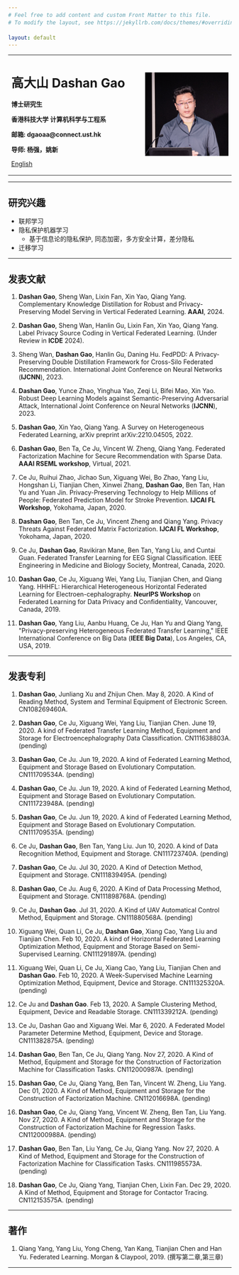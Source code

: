 ```yaml
---
# Feel free to add content and custom Front Matter to this file.
# To modify the layout, see https://jekyllrb.com/docs/themes/#overriding-theme-defaults

layout: default
---
```


<table border="0">
  <tr>
    <td width="60%">
      <h1>高大山 Dashan Gao</h1>
      <p><b>博士研究生</b></p>
      <p><b>香港科技大学 计算机科学与工程系</b></p>
      <p><b>邮箱: dgaoaa@connect.ust.hk</b></p>
      <p><b>导师: 杨强，姚新</b></p>
      <p><a href="/index.html">English</a></p>
    </td>
    <td width="40%">
      <img src="/data/dashan_talk.png" width="100%">
    </td>
  </tr>
</table>

----

## 研究兴趣

- 联邦学习
- 隐私保护机器学习
  - 基于信息论的隐私保护, 同态加密，多方安全计算，差分隐私
- 迁移学习

---

## 发表文献

1. **Dashan Gao**, Sheng Wan, Lixin Fan, Xin Yao, Qiang Yang. Complementary Knowledge Distillation for Robust and Privacy-Preserving Model Serving in Vertical Federated Learning. **AAAI**, 2024.

2. **Dashan Gao**, Sheng Wan, Hanlin Gu, Lixin Fan, Xin Yao, Qiang Yang. Label Privacy Source Coding in Vertical Federated Learning. (Under Review in **ICDE** 2024).

3. Sheng Wan, **Dashan Gao**, Hanlin Gu, Daning Hu. FedPDD: A Privacy-Preserving Double Distillation Framework for Cross-Silo Federated Recommendation. International Joint Conference on Neural Networks (**IJCNN**), 2023.

4. **Dashan Gao**, Yunce Zhao, Yinghua Yao, Zeqi Li, Bifei Mao, Xin Yao. Robust Deep Learning Models against Semantic-Preserving Adversarial Attack, International Joint Conference on Neural Networks (**IJCNN**), 2023.

5. **Dashan Gao**, Xin Yao, Qiang Yang. A Survey on Heterogeneous Federated Learning, arXiv preprint arXiv:2210.04505, 2022.

6. **Dashan Gao**, Ben Ta, Ce Ju, Vincent W. Zheng, Qiang Yang. Federated Factorization Machine for Secure Recommendation with Sparse Data. **AAAI RSEML workshop**, Virtual, 2021.

7. Ce Ju, Ruihui Zhao, Jichao Sun, Xiguang Wei, Bo Zhao, Yang Liu, Hongshan Li, Tianjian Chen, Xinwei Zhang, **Dashan Gao**, Ben Tan, Han Yu and Yuan Jin. Privacy-Preserving Technology to Help Millions of People: Federated Prediction Model for Stroke Prevention. **IJCAI FL Workshop**, Yokohama, Japan, 2020.

8. **Dashan Gao**, Ben Tan, Ce Ju, Vincent Zheng and Qiang Yang. Privacy Threats Against Federated Matrix Factorization. **IJCAI FL Workshop**, Yokohama, Japan, 2020.

9. Ce Ju, **Dashan Gao**, Ravikiran Mane, Ben Tan, Yang Liu, and Cuntai Guan. Federated Transfer Learning for EEG Signal Classification. IEEE Engineering in Medicine and Biology Society, Montreal, Canada, 2020.

10. **Dashan Gao**, Ce Ju, Xiguang Wei, Yang Liu, Tianjian Chen, and Qiang Yang. HHHFL: Hierarchical Heterogeneous Horizontal Federated Learning for Electroen-cephalography. **NeurIPS Workshop** on Federated Learning for Data Privacy and Confidentiality, Vancouver, Canada, 2019.

11. **Dashan Gao**, Yang Liu, Aanbu Huang, Ce Ju, Han Yu and Qiang Yang, "Privacy-preserving Heterogeneous Federated Transfer Learning," IEEE International Conference on Big Data (**IEEE Big Data**), Los Angeles, CA, USA, 2019.

----

## 发表专利

1. **Dashan Gao**, Junliang Xu and Zhijun Chen. May 8, 2020. A Kind of Reading Method, System and Terminal Equipment of Electronic Screen. CN108269460A.

2. **Dashan Gao**, Ce Ju, Xiguang Wei, Yang Liu, Tianjian Chen. June 19, 2020. A kind of Federated Transfer Learning Method, Equipment and Storage for Electroencephalography Data Classification. CN111638803A. (pending)

3. **Dashan Gao**, Ce Ju. Jun 19, 2020. A kind of Federated Learning Method, Equipment and Storage Based on Evolutionary Computation. CN111709534A. (pending)

4. **Dashan Gao**, Ce Ju. Jun 19, 2020. A kind of Federated Learning Method, Equipment and Storage Based on Evolutionary Computation. CN111723948A. (pending)

5. **Dashan Gao**, Ce Ju. Jun 19, 2020. A kind of Federated Learning Method, Equipment and Storage Based on Evolutionary Computation. CN111709535A. (pending)

6. Ce Ju, **Dashan Gao**, Ben Tan, Yang Liu. Jun 10, 2020. A kind of Data Recognition Method, Equipment and Storage. CN111723740A. (pending)

7. **Dashan Gao**, Ce Ju. Jul 30, 2020. A Kind of Detection Method, Equipment and Storage. CN111839495A. (pending)

8. **Dashan Gao**, Ce Ju. Aug 6, 2020. A Kind of Data Processing Method, Equipment and Storage. CN111898768A. (pending)

9. Ce Ju, **Dashan Gao**. Jul 31, 2020. A Kind of UAV Automatical Control Method, Equipment and Storage. CN111880568A. (pending)

10. Xiguang Wei, Quan Li, Ce Ju, **Dashan Gao**, Xiang Cao, Yang Liu and Tianjian Chen. Feb 10, 2020. A kind of Horizontal Federated Learning Optimization Method, Equipment and Storage Based on Semi-Supervised Learning. CN111291897A. (pending)

11. Xiguang Wei, Quan Li, Ce Ju, Xiang Cao, Yang Liu, Tianjian Chen and **Dashan Gao**. Feb 10, 2020. A Week-Supervised Machine Learning Optimization Method, Equipment, Device and Storage. CN111325320A. (pending)

12. Ce Ju and **Dashan Gao**. Feb 13, 2020. A Sample Clustering Method, Equipment, Device and Readable Storage. CN111339212A. (pending)

13. Ce Ju, Dashan Gao and Xiguang Wei. Mar 6, 2020. A Federated Model Parameter Determine Method, Equipment, Device and Storage. CN111382875A. (pending)

14. **Dashan Gao**, Ben Tan, Ce Ju, Qiang Yang. Nov 27, 2020. A Kind of Method, Equipment and Storage for the Construction of Factorization Machine for Classification Tasks. CN112000987A. (pending)

15. **Dashan Gao**, Ce Ju, Qiang Yang, Ben Tan, Vincent W. Zheng, Liu Yang. Dec 01, 2020. A Kind of Method, Equipment and Storage for the Construction of Factorization Machine. CN112016698A. (pending)

16. **Dashan Gao**, Ce Ju, Qiang Yang, Vincent W. Zheng, Ben Tan, Liu Yang. Nov 27, 2020. A Kind of Method, Equipment and Storage for the Construction of Factorization Machine for Regression Tasks. CN112000988A. (pending)

17. **Dashan Gao**, Ben Tan, Liu Yang, Ce Ju, Qiang Yang. Nov 27, 2020. A Kind of Method, Equipment and Storage for the Construction of Factorization Machine for Classification Tasks. CN111985573A. (pending)

18. **Dashan Gao**, Ce Ju, Qiang Yang, Tianjian Chen, Lixin Fan. Dec 29, 2020. A Kind of Method, Equipment and Storage for Contactor Tracing. CN112153575A. (pending)

----

## 著作

1. Qiang Yang, Yang Liu, Yong Cheng, Yan Kang, Tianjian Chen and Han Yu. Federated Learning. Morgan & Claypool, 2019. (撰写第二章,第三章)

----

